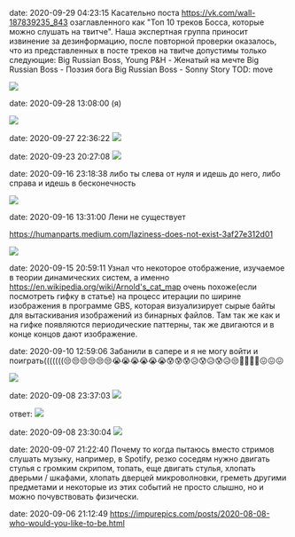 date: 2020-09-29 04:23:15
Касательно поста https://vk.com/wall-187839235_843 озаглавленного как "Топ 10 треков Босса, которые можно слушать на твитче".
Наша экспертная группа приносит извинение за дезинформацию, после повторной проверки оказалось, что из представленных в посте треков на твиtче допустимы только следующие:
Big Russian Boss, Young P&H - Женатый на мечте
Big Russian Boss - Поэзия бога
Big Russian Boss - Sonny Story
TOD: move

![](/blog/static/img/f4JaweQ_zAk.jpg)

date: 2020-09-28 13:08:00
(я)

![](/blog/static/img/NUPdsziVqEE.jpg)

date: 2020-09-27 22:36:22
![](/blog/static/img/MrF3YGtwPio.jpg)

date: 2020-09-23 20:27:08
![](/blog/static/img/TsEfaZR0QD0.jpg)

date: 2020-09-16 23:18:38
либо ты слева от нуля и идешь до него, либо справа и идешь в бесконечность

![](/blog/static/img/QDb_VEU5OVM.jpg)

date: 2020-09-16 13:31:00
Лени не существует

https://humanparts.medium.com/laziness-does-not-exist-3af27e312d01

![](/blog/static/img/oA-fvUnnq-c.jpg)

date: 2020-09-15 20:59:11
Узнал что некоторое отображение, изучаемое в теории динамических систем, а именно
https://en.wikipedia.org/wiki/Arnold's_cat_map
очень похоже(если посмотреть гифку в статье) на процесс итерации по ширине изображения в программе GBS, которая визуализирует сырые байты для вытаскивания изображений из бинарных файлов. Там так же как и на гифке появляются периодические паттерны, так же двигаются и в конце концов дают изображение.

date: 2020-09-10 12:59:06
Забанили в сапере и я не могу войти и поиграть(((((((😒😒😒😒😒😒😭😭😭😭😭😭😰😰😰😥😰😥😰😥😒🤧🤧🤧🤧😖😖😖

![](/blog/static/img/eqGcmYicVgQ.jpg)

date: 2020-09-08 23:37:03
![](/blog/static/img/AZjc4g4wLbo.jpg)

ответ:
![](/blog/static/img/25qVfRBbXaI.jpg)

date: 2020-09-08 23:30:04
![](/blog/static/img/9MHw7QzvKJY.jpg)

date: 2020-09-07 21:22:40
Почему то когда пытаюсь вместо стримов слушать музыку, например, в Spotify, резко соседям нужно двигать стулья с громким скрипом, топать, еще двигать стулья, хлопать дверьми / шкафами, хлопать дверцей микроволновки, греметь другими предметами и некоторые из этих событий не просто слышно, но и можно почувствовать физически.

date: 2020-09-06 21:12:49
https://impurepics.com/posts/2020-08-08-who-would-you-like-to-be.html

